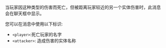 当玩家因这种类型的伤害而死亡，但被距离玩家较近的另一个实体伤害时，此消息会在聊天框中显示。

您可以在消息中使用以下标识:

- `<player>`:死亡玩家的名字
- `<attacker>`: 造成伤害的实体名称

